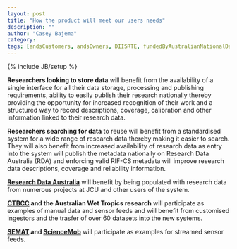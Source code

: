 ```yaml
---
layout: post
title: "How the product will meet our users needs"
description: ""
author: "Casey Bajema"
category: 
tags: [andsCustomers, andsOwners, DIISRTE, fundedByAustralianNationalDataService, andsApps, DC24, richDataCapture]
---
```

{% include JB/setup %}

<p><b>Researchers looking to store data</b> will benefit from the availability of a single interface for all their data storage, processing and publishing requirements, ability to easily publish their research nationally thereby providing the opportunity for increased recognition of their work and a structured way to record descriptions, coverage, calibration and other information linked to their research data. </p>

<p><b>Researchers searching for data</b> to reuse will benefit from a standardised system for a wide range of research data thereby making it easier to search.  They will also benefit from increased availability of research data as entry into the system will publish the metadata nationally on Research Data Australia (RDA) and enforcing valid RIF-CS metadata will improve research data descriptions, coverage and reliability information.</p>

<p><b><a href="http://www.ands.org.au/">Research Data Australia</a></b> will benefit by being populated with research data from numerous projects at JCU and other users of the system.</p>

<p><b><a href="http://www.jcu.edu.au/ctbcc/">CTBCC</a> and the Australian Wet Tropics research</b> will participate as examples of manual data and sensor feeds and will benefit from customised ingestors and the trasfer of over 60 datasets into the new systems.</p>

<p><b><a href="http://eresearch.jcu.edu.au/projects/semat-1">SEMAT</a> and <a href="http://www.sciencemob.org/">ScienceMob</a></b> will participate as examples for streamed sensor feeds.</p>
